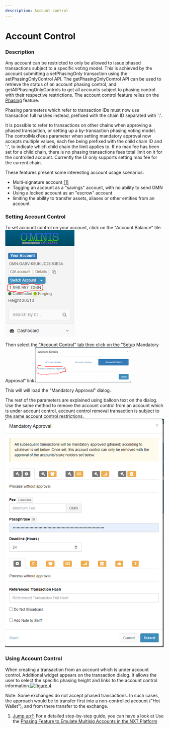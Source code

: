 ```yaml
---
description: Account control
---
```


# Account Control



###  Description

Any account can be restricted to only be allowed to issue phased transactions subject to a specific voting model. This is achieved by the account submitting a setPhasingOnly transaction using the setPhasingOnlyControl API. The getPhasingOnlyControl API can be used to retrieve the status of an account phasing control, and getAllPhasingOnlyControls to get all accounts subject to phasing control with their respective restrictions. The account control feature relies on the [Phasing](https://nxtdocs.jelurida.com/Phasing) feature.

Phasing parameters which refer to transaction IDs must now use transaction full hashes instead, prefixed with the chain ID separated with ':'.

It is possible to refer to transactions on other chains when approving a phased transaction, or setting up a by-transaction phasing voting model. The controlMaxFees parameter when setting mandatory approval now accepts multiple values, each fee being prefixed with the child chain ID and ':', to indicate which child chain the limit applies to. If no max fee has been set for a child chain, there is no phasing transactions fees total limit on it for the controlled account. Currently the UI only supports setting max fee for the current chain.

These features present some interesting account usage scenarios:

* Multi-signature account [\[1\]](https://nxtdocs.jelurida.com/Account_control#cite_note-1)
* Tagging an account as a "savings" account, with no ability to send OMN
* Using a locked account as an "escrow" account
* limiting the ability to transfer assets, aliases or other entities from an account

### Setting Account Control

To set account control on your account, click on the "Account Balance" tile.![figure 1](.gitbook/assets/omn1.png)

Then select the "Account Control" tab then click on the "Setup Mandatory Approval" link.![figure 2](.gitbook/assets/omn2.png)

This will will load the "Mandatory Approval" dialog.

The rest of the parameters are explained using balloon text on the dialog. Use the same method to remove the account control from an account which is under account control, account control removal transaction is subject to the same account control restrictions.![figure 3](.gitbook/assets/omn3.png)

### Using Account Control

When creating a transaction from an account which is under account control. Additional widget appears on the transaction dialog. It allows the user to select the specific phasing height and links to the account control information.[![figure 4](https://nxtdocs.jelurida.com/images/thumb/b/bd/Account.control.on.create.transaction.png/600px-Account.control.on.create.transaction.png)](https://nxtdocs.jelurida.com/File:Account.control.on.create.transaction.png)

Note: Some exchanges do not accept phased transactions. In such cases, the approach would be to transfer first into a non-controlled account \("Hot Wallet"\), and from there transfer to the exchange.

1. [Jump up↑](https://nxtdocs.jelurida.com/Account_control#cite_ref-1) For a detailed step-by-step guide, you can have a look at Use the [Phasing Feature to Emulate Multisig Accounts in the NXT Platform](https://app.gitbook.com/@thelogic1/s/omnis-chain/use-the-phasing-feature-to-emulate-multisig-accounts-in-the-omn-platform)

